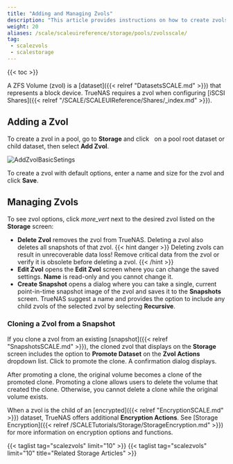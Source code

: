 ```yaml
---
title: "Adding and Managing Zvols"
description: "This article provides instructions on how to create zvols."
weight: 20
aliases: /scale/scaleuireference/storage/pools/zvolsscale/
tag: 
 - scalezvols
 - scalestorage
---
```


{{< toc >}}


A ZFS Volume (zvol) is a [dataset]({{< relref "DatasetsSCALE.md" >}}) that represents a block device.
TrueNAS requires a zvol when configuring [iSCSI Shares]({{< relref "/SCALE/SCALEUIReference/Shares/_index.md" >}}).

## Adding a Zvol

To create a zvol in a pool, go to **Storage** and click <i class="fa fa-ellipsis-v" aria-hidden="true" title="Options"></i>&nbsp; on a pool root dataset or child dataset, then select **Add Zvol**.

![AddZvolBasicSetings](/images/SCALE/22.02/AddZvolBasicSetings.png "Creating a new Zvol")

To create a zvol with default options, enter a name and size for the zvol and click **Save**.

## Managing Zvols

To see zvol options, click <i class="material-icons" aria-hidden="true" title="Options">more_vert</i> next to the desired zvol listed on the **Storage** screen:

* **Delete Zvol** removes the zvol from TrueNAS. Deleting a zvol also deletes all snapshots of that zvol.
  {{< hint danger >}}
  Deleting zvols can result in unrecoverable data loss!
  Remove critical data from the zvol or verify it is obsolete before deleting a zvol.
  {{< /hint >}}
* **Edit Zvol** opens the **Edit Zvol** screen where you can change the saved settings. **Name** is read-only and you cannot change it.
* **Create Snapshot** opens a dialog where you can take a single, current point-in-time snapshot image of the zvol and saves it to the **Snapshots** screen. 
  TrueNAS suggest a name and provides the option to include any child zvols of the selected zvol by selecting **Recursive**. 

### Cloning a Zvol from a Snapshot

If you clone a zvol from an existing [snapshot]({{< relref "SnapshotsSCALE.md" >}}), the cloned zvol that displays on the **Storage** screen includes the option to **Promote Dataset** on the **Zvol Actions** dropdown list. Click to promote the clone. A confirmation dialog displays.

After promoting a clone, the original volume becomes a clone of the promoted clone. Promoting a clone allows users to delete the volume that created the clone.
Otherwise, you cannot delete a clone while the original volume exists.

When a zvol is the child of an [encrypted]({{< relref "EncryptionSCALE.md" >}}) dataset, TrueNAS offers additional **Encryption Actions**. See [Storage Encryption]({{< relref /SCALETutorials/Storage/StorageEncryption.md" >}}) for more information on encryption options and functions.

{{< taglist tag="scalezvols" limit="10" >}}
{{< taglist tag="scalezvols" limit="10" title="Related Storage Articles" >}}